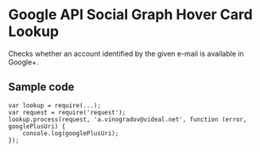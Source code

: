 # Google API Social Graph Hover Card Lookup
Checks whether an account identified by the given e-mail is available in Google+.
## Sample code
```
var lookup = require(...);
var request = require('request');
lookup.process(request, 'a.vinogradov@videal.net', function (error, googlePlusUri) {
    console.log(googlePlusUri);
});
```